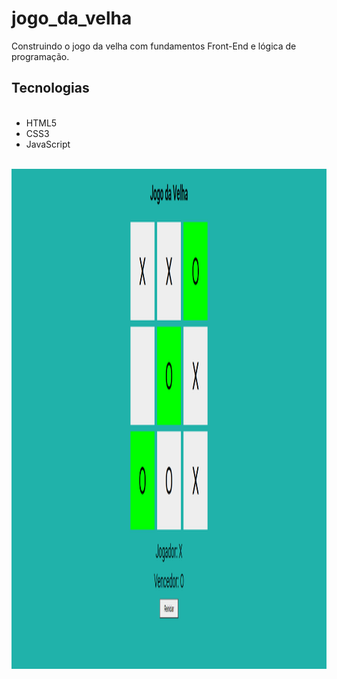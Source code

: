 <h1>jogo_da_velha</h1>
<p>Construindo o  jogo da velha com fundamentos Front-End e lógica de programação. </p> 


 <h2>Tecnologias</h2> 
<ul>
<br>
  <li>HTML5</li>
  <li>CSS3</li>
  <li>JavaScript</li>
  </br>
</ul>

<img src="assets/img/imagem_projeto.png" alt="Jogo da velha" width="800" height="800">

